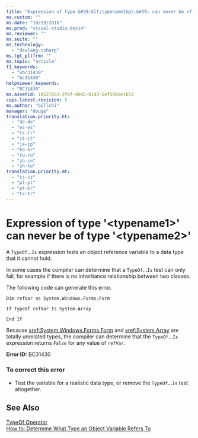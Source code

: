 ```yaml
---
title: "Expression of type &#39;&lt;typename1&gt;&#39; can never be of type &#39;&lt;typename2&gt;&#39; | hehe"
ms.custom: ""
ms.date: "10/19/2016"
ms.prod: "visual-studio-dev14"
ms.reviewer: ""
ms.suite: ""
ms.technology: 
  - "devlang-csharp"
ms.tgt_pltfrm: ""
ms.topic: "article"
f1_keywords: 
  - "vbc31430"
  - "bc31430"
helpviewer_keywords: 
  - "BC31430"
ms.assetid: 1d527033-3f6f-4945-b1d3-5ef59a1e1b53
caps.latest.revision: 5
ms.author: "billchi"
manager: "douge"
translation.priority.ht: 
  - "de-de"
  - "es-es"
  - "fr-fr"
  - "it-it"
  - "ja-jp"
  - "ko-kr"
  - "ru-ru"
  - "zh-cn"
  - "zh-tw"
translation.priority.mt: 
  - "cs-cz"
  - "pl-pl"
  - "pt-br"
  - "tr-tr"
---
```

# Expression of type &#39;&lt;typename1&gt;&#39; can never be of type &#39;&lt;typename2&gt;&#39;
A `TypeOf`...`Is` expression tests an object reference variable to a data type that it cannot hold.  
  
 In some cases the compiler can determine that a `TypeOf`...`Is` test can only fail, for example if there is no inheritance relationship between two classes.  
  
 The following code can generate this error.  
  
 `Dim refVar as System.Windows.Forms.Form`  
  
 `If TypeOf refVar Is System.Array`  
  
 `End If`  
  
 Because <xref:System.Windows.Forms.Form> and <xref:System.Array> are totally unrelated types, the compiler can determine that the `TypeOf`...`Is` expression returns `False` for any value of `refVar`.  
  
 **Error ID:** BC31430  
  
### To correct this error  
  
-   Test the variable for a realistic data type, or remove the `TypeOf`...`Is` test altogether.  
  
## See Also  
 [TypeOf Operator](../Topic/TypeOf%20Operator%20\(Visual%20Basic\).md)   
 [How to: Determine What Type an Object Variable Refers To](../Topic/How%20to:%20Determine%20What%20Type%20an%20Object%20Variable%20Refers%20To%20\(Visual%20Basic\).md)